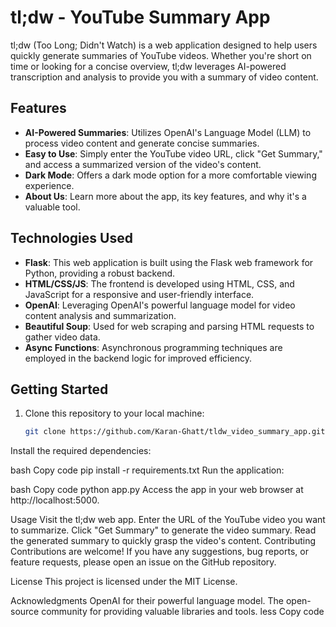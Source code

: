 # tl;dw - YouTube Summary App

tl;dw (Too Long; Didn't Watch) is a web application designed to help users quickly generate summaries of YouTube videos. Whether you're short on time or looking for a concise overview, tl;dw leverages AI-powered transcription and analysis to provide you with a summary of video content.

## Features

- **AI-Powered Summaries**: Utilizes OpenAI's Language Model (LLM) to process video content and generate concise summaries.
- **Easy to Use**: Simply enter the YouTube video URL, click "Get Summary," and access a summarized version of the video's content.
- **Dark Mode**: Offers a dark mode option for a more comfortable viewing experience.
- **About Us**: Learn more about the app, its key features, and why it's a valuable tool.

## Technologies Used

- **Flask**: This web application is built using the Flask web framework for Python, providing a robust backend.
- **HTML/CSS/JS**: The frontend is developed using HTML, CSS, and JavaScript for a responsive and user-friendly interface.
- **OpenAI**: Leveraging OpenAI's powerful language model for video content analysis and summarization.
- **Beautiful Soup**: Used for web scraping and parsing HTML requests to gather video data.
- **Async Functions**: Asynchronous programming techniques are employed in the backend logic for improved efficiency.

## Getting Started

1. Clone this repository to your local machine:

   ```bash
   git clone https://github.com/Karan-Ghatt/tldw_video_summary_app.git
Install the required dependencies:

bash
Copy code
pip install -r requirements.txt
Run the application:

bash
Copy code
python app.py
Access the app in your web browser at http://localhost:5000.

Usage
Visit the tl;dw web app.
Enter the URL of the YouTube video you want to summarize.
Click "Get Summary" to generate the video summary.
Read the generated summary to quickly grasp the video's content.
Contributing
Contributions are welcome! If you have any suggestions, bug reports, or feature requests, please open an issue on the GitHub repository.

License
This project is licensed under the MIT License.

Acknowledgments
OpenAI for their powerful language model.
The open-source community for providing valuable libraries and tools.
less
Copy code

